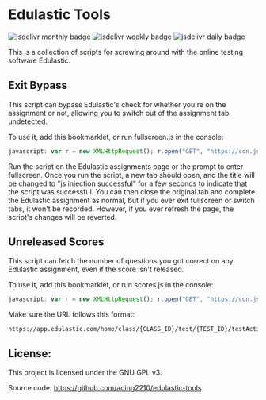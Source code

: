 # Edulastic Tools
![jsdelivr monthly badge](https://data.jsdelivr.com/v1/package/gh/ading2210/edulastic-tools/badge/month)
![jsdelivr weekly badge](https://data.jsdelivr.com/v1/package/gh/ading2210/edulastic-tools/badge/week)
![jsdelivr daily badge](https://data.jsdelivr.com/v1/package/gh/ading2210/edulastic-tools/badge/day)

This is a collection of scripts for screwing around with the online testing software Edulastic.

## Exit Bypass
This script can bypass Edulastic's check for whether you're on the assignment or not, allowing you to switch out of the assignment tab undetected. 

To use it, add this bookmarklet, or run fullscreen.js in the console: 
```js
javascript: var r = new XMLHttpRequest(); r.open("GET", "https://cdn.jsdelivr.net/gh/ading2210/edulastic-tools@latest/fullscreen.js", true); r.addEventListener("load", function(){eval(this.responseText);}); r.send();
```

Run the script on the Edulastic assignments page or the prompt to enter fullscreen. Once you run the script, a new tab should open, and the title will be changed to "js injection successful" for a few seconds to indicate that the script was successful. You can then close the original tab and complete the Edulastic assignment as normal, but if you ever exit fullscreen or switch tabs, it won't be recorded. However, if you ever refresh the page, the script's changes will be reverted. 

## Unreleased Scores
This script can fetch the number of questions you got correct on any Edulastic assignment, even if the score isn't released. 

To use it, add this bookmarklet, or run scores.js in the console: 
```js
javascript: var r = new XMLHttpRequest(); r.open("GET", "https://cdn.jsdelivr.net/gh/ading2210/edulastic-tools@latest/scores.js", true); r.addEventListener("load", function(){eval(this.responseText);}); r.send();
```

Make sure the URL follows this format: 
```
https://app.edulastic.com/home/class/{CLASS_ID}/test/{TEST_ID}/testActivityReport/{TEST_REPORT_ID}
```

## License:
This project is licensed under the GNU GPL v3. 

Source code: https://github.com/ading2210/edulastic-tools